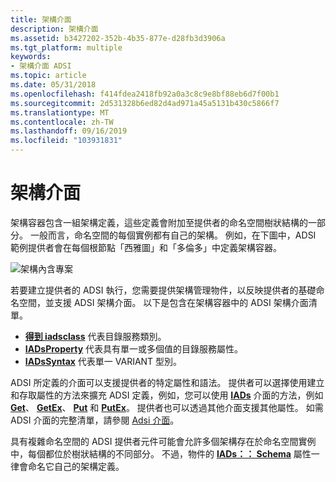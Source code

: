 ```yaml
---
title: 架構介面
description: 架構介面
ms.assetid: b3427202-352b-4b35-877e-d28fb3d3906a
ms.tgt_platform: multiple
keywords:
- 架構介面 ADSI
ms.topic: article
ms.date: 05/31/2018
ms.openlocfilehash: f414fdea2418fb92a0a3c8c9e8bf88eb6d7f00b1
ms.sourcegitcommit: 2d531328b6ed82d4ad971a45a5131b430c5866f7
ms.translationtype: MT
ms.contentlocale: zh-TW
ms.lasthandoff: 09/16/2019
ms.locfileid: "103931831"
---
```

# <a name="schema-interfaces"></a>架構介面

架構容器包含一組架構定義，這些定義會附加至提供者的命名空間樹狀結構的一部分。 一般而言，命名空間的每個實例都有自己的架構。 例如，在下圖中，ADSI 範例提供者會在每個根節點「西雅圖」和「多倫多」中定義架構容器。

![架構內含專案](images/schemacont.png)

若要建立提供者的 ADSI 執行，您需要提供架構管理物件，以反映提供者的基礎命名空間，並支援 ADSI 架構介面。 以下是包含在架構容器中的 ADSI 架構介面清單。

-   [**得到 iadsclass**](/windows/desktop/api/Iads/nn-iads-iadsclass) 代表目錄服務類別。
-   [**IADsProperty**](/windows/desktop/api/Iads/nn-iads-iadsproperty) 代表具有單一或多個值的目錄服務屬性。
-   [**IADsSyntax**](/windows/desktop/api/Iads/nn-iads-iadssyntax) 代表單一 VARIANT 型別。

ADSI 所定義的介面可以支援提供者的特定屬性和語法。 提供者可以選擇使用建立和存取屬性的方法來擴充 ADSI 定義，例如，您可以使用 [**IADs**](/windows/desktop/api/Iads/nn-iads-iads) 介面的方法，例如 [**Get**](/windows/desktop/api/Iads/nf-iads-iads-get)、 [**GetEx**](/windows/desktop/api/Iads/nf-iads-iads-getex)、 [**Put**](/windows/desktop/api/Iads/nf-iads-iads-put) 和 [**PutEx**](/windows/desktop/api/Iads/nf-iads-iads-putex)。 提供者也可以透過其他介面支援其他屬性。 如需 ADSI 介面的完整清單，請參閱 [Adsi 介面](adsi-interfaces.md)。

具有複雜命名空間的 ADSI 提供者元件可能會允許多個架構存在於命名空間實例中，每個都位於樹狀結構的不同部分。 不過，物件的 [**IADs：： Schema**](iads-property-methods.md) 屬性一律會命名它自己的架構定義。

 

 




